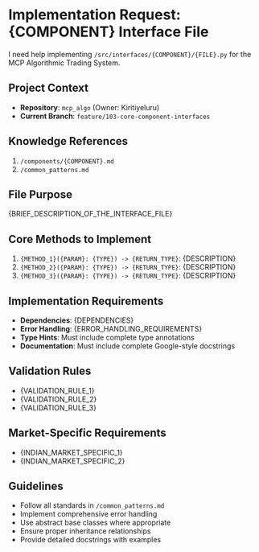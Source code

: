 # **Implementation Request: {COMPONENT} Interface File**  

I need help implementing `/src/interfaces/{COMPONENT}/{FILE}.py` for the MCP Algorithmic Trading System.

## **Project Context**

- **Repository**: `mcp_algo` (Owner: Kiritiyeluru)
- **Current Branch**: `feature/103-core-component-interfaces`

## **Knowledge References**

1. `/components/{COMPONENT}.md`
2. `/common_patterns.md`

## **File Purpose**

{BRIEF_DESCRIPTION_OF_THE_INTERFACE_FILE}

## **Core Methods to Implement**

1. `{METHOD_1}({PARAM}: {TYPE}) -> {RETURN_TYPE}`: {DESCRIPTION}
2. `{METHOD_2}({PARAM}: {TYPE}) -> {RETURN_TYPE}`: {DESCRIPTION}
3. `{METHOD_3}({PARAM}: {TYPE}) -> {RETURN_TYPE}`: {DESCRIPTION}

## **Implementation Requirements**

- **Dependencies**: {DEPENDENCIES}
- **Error Handling**: {ERROR_HANDLING_REQUIREMENTS}
- **Type Hints**: Must include complete type annotations
- **Documentation**: Must include complete Google-style docstrings

## **Validation Rules**

- {VALIDATION_RULE_1}
- {VALIDATION_RULE_2}
- {VALIDATION_RULE_3}

## **Market-Specific Requirements**

- {INDIAN_MARKET_SPECIFIC_1}
- {INDIAN_MARKET_SPECIFIC_2}

## **Guidelines**

- Follow all standards in `/common_patterns.md`
- Implement comprehensive error handling
- Use abstract base classes where appropriate
- Ensure proper inheritance relationships
- Provide detailed docstrings with examples
